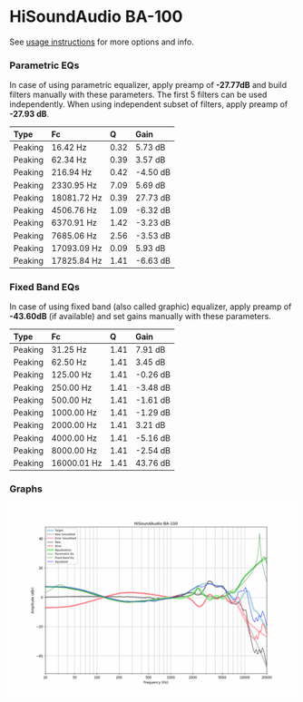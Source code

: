 # HiSoundAudio BA-100
See [usage instructions](https://github.com/jaakkopasanen/AutoEq#usage) for more options and info.

### Parametric EQs
In case of using parametric equalizer, apply preamp of **-27.77dB** and build filters manually
with these parameters. The first 5 filters can be used independently.
When using independent subset of filters, apply preamp of **-27.93 dB**.

| Type    | Fc          |    Q | Gain     |
|:--------|:------------|:-----|:---------|
| Peaking | 16.42 Hz    | 0.32 | 5.73 dB  |
| Peaking | 62.34 Hz    | 0.39 | 3.57 dB  |
| Peaking | 216.94 Hz   | 0.42 | -4.50 dB |
| Peaking | 2330.95 Hz  | 7.09 | 5.69 dB  |
| Peaking | 18081.72 Hz | 0.39 | 27.73 dB |
| Peaking | 4506.76 Hz  | 1.09 | -6.32 dB |
| Peaking | 6370.91 Hz  | 1.42 | -3.23 dB |
| Peaking | 7685.06 Hz  | 2.56 | -3.53 dB |
| Peaking | 17093.09 Hz | 0.09 | 5.93 dB  |
| Peaking | 17825.84 Hz | 1.41 | -6.63 dB |

### Fixed Band EQs
In case of using fixed band (also called graphic) equalizer, apply preamp of **-43.60dB**
(if available) and set gains manually with these parameters.

| Type    | Fc          |    Q | Gain     |
|:--------|:------------|:-----|:---------|
| Peaking | 31.25 Hz    | 1.41 | 7.91 dB  |
| Peaking | 62.50 Hz    | 1.41 | 3.45 dB  |
| Peaking | 125.00 Hz   | 1.41 | -0.26 dB |
| Peaking | 250.00 Hz   | 1.41 | -3.48 dB |
| Peaking | 500.00 Hz   | 1.41 | -1.61 dB |
| Peaking | 1000.00 Hz  | 1.41 | -1.29 dB |
| Peaking | 2000.00 Hz  | 1.41 | 3.21 dB  |
| Peaking | 4000.00 Hz  | 1.41 | -5.16 dB |
| Peaking | 8000.00 Hz  | 1.41 | -2.54 dB |
| Peaking | 16000.01 Hz | 1.41 | 43.76 dB |

### Graphs
![](./HiSoundAudio%20BA-100.png)